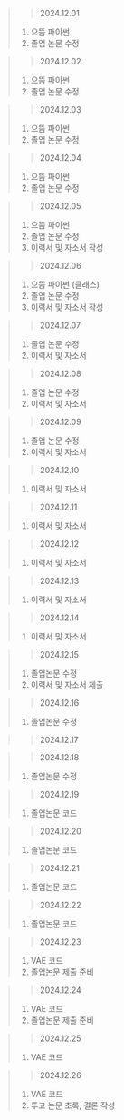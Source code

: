 > > 2024.12.01
> 1. 으뜸 파이썬
> 2. 졸업 논문 수정

> > 2024.12.02
> 1. 으뜸 파이썬
> 2. 졸업 논문 수정

> > 2024.12.03
> 1. 으뜸 파이썬
> 2. 졸업 논문 수정

> > 2024.12.04
> 1. 으뜸 파이썬
> 2. 졸업 논문 수정

> > 2024.12.05
> 1. 으뜸 파이썬
> 2. 졸업 논문 수정
> 3. 이력서 및 자소서 작성

> > 2024.12.06
> 1. 으뜸 파이썬 (클래스)
> 2. 졸업 논문 수정
> 3. 이력서 및 자소서 작성

> > 2024.12.07
> 1. 졸업 논문 수정
> 2. 이력서 및 자소서

> > 2024.12.08
> 1. 졸업 논문 수정
> 2. 이력서 및 자소서

> > 2024.12.09
> 1. 졸업 논문 수정
> 2. 이력서 및 자소서

> > 2024.12.10
> 1. 이력서 및 자소서

> > 2024.12.11
> 1. 이력서 및 자소서

> > 2024.12.12
> 1. 이력서 및 자소서

> > 2024.12.13
> 1. 이력서 및 자소서

> > 2024.12.14
> 1. 이력서 및 자소서

> > 2024.12.15
> 1. 졸업논문 수정
> 2. 이력서 및 자소서 제출

> > 2024.12.16
> 1. 졸업논문 수정

> > 2024.12.17

> > 2024.12.18
> 1. 졸업논문 수정

> > 2024.12.19
> 1. 졸업논문 코드

> > 2024.12.20
> 1. 졸업논문 코드

> > 2024.12.21
> 1. 졸업논문 코드

> > 2024.12.22
> 1. 졸업논문 코드

> > 2024.12.23
> 1. VAE 코드
> 2. 졸업논문 제출 준비

> > 2024.12.24
> 1. VAE 코드
> 2. 졸업논문 제출 준비

> > 2024.12.25
> 1. VAE 코드

> > 2024.12.26
> 1. VAE 코드
> 2. 투고 논문 초록, 결론 작성
